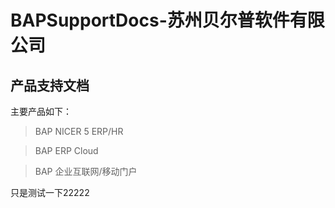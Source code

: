 # BAPSupportDocs-苏州贝尔普软件有限公司

## 产品支持文档

主要产品如下：

> BAP NICER 5 ERP/HR

> BAP ERP Cloud

> BAP 企业互联网/移动门户

只是测试一下22222

